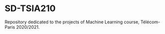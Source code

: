# SD-TSIA210
Repository dedicated to the projects of Machine Learning course, Télécom-Paris 2020/2021.
